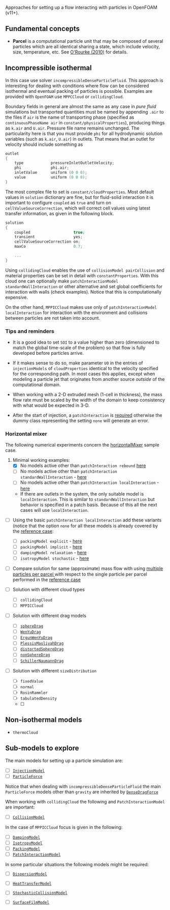 Approaches for setting up a flow interacting with particles in OpenFOAM (v11+).

## Fundamental concepts

- **Parcel** is a computational particle unit that may be composed of several particles which are all identical sharing a state, which include velocity, size, temperature, etc. See [O'Rourke (2010)](https://doi.org/10.1016/j.ces.2010.08.032) for details.

## Incompressible isothermal

In this case use solver `incompressibleDenseParticleFluid`. This approach is interesting for dealing with conditions where flow can be considered isothermal and eventual packing of particles is possible. Examples are provided with `OpenFOAM` use `MPPCCloud` or `collidingCloud`.

Boundary fields in general are almost the same as any case in *pure fluid* simulations but transported quantities must be named by appending `.air` to the files if `air` is the name of transporting phase (specified as `continuousPhaseName air` in `constant/physicalProperties`), producing things as `k.air` and `U.air`. Pressure file name remains unchanged. The particularity here is that you must provide `phi` for all hydrodynamic solution variables (such as `k.air`, `U.air`) in outlets. That means that an outlet for velocity should include something as

```C
outlet
{
	type            pressureInletOutletVelocity;
	phi             phi.air;
	inletValue      uniform (0 0 0);
	value           uniform (0 0 0);
}
```

The most complex file to set is `constant/cloudProperties`. Most default values in `solution` dictionary are fine, but for fluid-solid interaction it is important to configure `coupled` as `true` and turn on `cellValueSourceCorrection`, which will correct cell values using latest transfer information, as given in the following block.

```C
solution
{
	coupled                   true;
	transient                 yes;
	cellValueSourceCorrection on;
	maxCo                     0.7;

	...
}
```

Using `collidingCloud` enables the use of `collisionModel pairCollision` and material properties can be set in detail with `constantProperties`. With this cloud one can optionally make `patchInteractionModel standardWallInteraction` or other alternative and set global coefficients for interaction with walls (check examples). Notice that this is computationally expensive.

On the other hand, `MPPICCloud` makes use only of `patchInteractionModel localInteraction` for interaction with the environment and collisions between particles are not taken into account.

### Tips and reminders

- It is a good idea to set `SOI` to a value higher than zero (dimensioned to match the global time-scale of the problem) so that flow is fully developed before particles arrive.

- If it makes sense to do so, make parameter `U0` in the entries of `injectionModels` of `cloudProperties` identical to the velocity specified for the corresponding path. In most cases this applies, except when modeling a particle jet that originates from another source *outside* of the computational domain.

- When working with a 2-D extruded mesh (1-cell in thickness), the mass flow rate must be scaled by the width of the domain to keep consistency with what would be expected in 3-D.

- After the start of injection, a `patchInteraction` is [required](https://cpp.openfoam.org/v11/classFoam_1_1NoInteraction.html#details) otherwise the dummy class representing the setting `none` will generate an error.

### Horizontal mixer

The following numerical experiments concern the [horizontalMixer](https://github.com/wallytutor/OpenFOAM/tree/main/run/incompressibleDenseParticleFluid/horizontalMixer/) sample case.

1. Minimal working examples:
	- [x] No models active other than `patchInteraction rebound`  [here](https://github.com/wallytutor/OpenFOAM/tree/main/run/incompressibleDenseParticleFluid/horizontalMixer/000)
	- [ ] No models active other than `patchInteraction standardWallInteraction` - [here](https://github.com/wallytutor/OpenFOAM/tree/main/run/incompressibleDenseParticleFluid/horizontalMixer/001)
	- [ ] No models active other than `patchInteraction localInteraction` - [here](https://github.com/wallytutor/OpenFOAM/tree/main/run/incompressibleDenseParticleFluid/horizontalMixer/002)

	- If there are outlets in the system, the only suitable model is `localInteraction`. This is similar to `standardWallInteraction` but behavior is specified in a patch basis. Because of this all the next cases will use `localInteraction`.

- [ ] Using the basic `patchInteraction localInteraction` add these variants (notice that the option `none` for all these models is already covered by the [reference case](https://github.com/wallytutor/OpenFOAM/tree/main/run/incompressibleDenseParticleFluid/horizontalMixer/002):
	- [ ] `packingModel explicit` - [here](https://github.com/wallytutor/OpenFOAM/tree/main/run/incompressibleDenseParticleFluid/horizontalMixer/003)
	- [ ] `packingModel implicit` - [here](https://github.com/wallytutor/OpenFOAM/tree/main/run/incompressibleDenseParticleFluid/horizontalMixer/004)
	- [ ] `dampingModel relaxation` - [here](https://github.com/wallytutor/OpenFOAM/tree/main/run/incompressibleDenseParticleFluid/horizontalMixer/005)
	- [ ] `isotropyModel stochastic` - [here](https://github.com/wallytutor/OpenFOAM/tree/main/run/incompressibleDenseParticleFluid/horizontalMixer/006)

- [ ] Compare solution for same (approximate) mass flow with using [multiple particles per parcel ](https://github.com/wallytutor/OpenFOAM/tree/main/run/incompressibleDenseParticleFluid/horizontalMixer/007) with respect to the single particle per parcel performed in the [reference case](https://github.com/wallytutor/OpenFOAM/tree/main/run/incompressibleDenseParticleFluid/horizontalMixer/002)
	
- [ ] Solution with different cloud types
	- [ ] `collidingCloud`
	- [ ] `MPPICCloud`

- [ ] Solution with different drag models
	- [ ] [`sphereDrag`](https://cpp.openfoam.org/v11/classFoam_1_1SphereDragForce.html)
	- [ ] [`WenYuDrag`](https://cpp.openfoam.org/v11/classFoam_1_1WenYuDragForce.html)
	- [ ] [`ErgunWenYuDrag`](https://cpp.openfoam.org/v11/classFoam_1_1ErgunWenYuDragForce.html)
	- [ ] [`PlessisMasliyahDrag`](https://cpp.openfoam.org/v11/classFoam_1_1PlessisMasliyahDragForce.html)
	- [ ] [`distortedSphereDrag`](https://cpp.openfoam.org/v11/classFoam_1_1DistortedSphereDragForce.html)
	- [ ] [`nonSphereDrag`](https://cpp.openfoam.org/v11/classFoam_1_1NonSphereDragForce.html)
	- [ ] [`SchillerNaumannDrag`](https://cpp.openfoam.org/v11/classFoam_1_1SchillerNaumannDragForce.html)
	
- [ ] Solution with different `sizeDistribution`
	- [ ] `fixedValue`
	- [ ] `normal`
	- [ ] `RosinRammler`
	- [ ] `tabulatedDensity`
	- [ ] 

## Non-isothermal models

- `thermoCloud`

## Sub-models to explore

The main models for setting up a particle simulation are:

- [ ] [`InjectionModel`](https://cpp.openfoam.org/v11/classFoam_1_1InjectionModel.html)
- [ ] [`ParticleForce`](https://cpp.openfoam.org/v11/classFoam_1_1ParticleForce.html)

Notice that when dealing with `incompressibleDenseParticleFluid` the main `ParticleForce` models other than `gravity` are inherited by [`DenseDragForce`](https://cpp.openfoam.org/v11/classFoam_1_1DenseDragForce.html)

When working with `collidingCloud` the following and `PatchInteractionModel` are important:

- [ ] [`CollisionModel`](https://cpp.openfoam.org/v11/classFoam_1_1CollisionModel.html)

In the case of `MPPICCloud` focus is given in the following:

- [ ] [`DampingModel`](https://cpp.openfoam.org/v11/classFoam_1_1DampingModel.html)
- [ ] [`IsotropyModel`](https://cpp.openfoam.org/v11/classFoam_1_1IsotropyModel.html)
- [ ] [`PackingModel`](https://cpp.openfoam.org/v11/classFoam_1_1PackingModel.html)
- [ ] [`PatchInteractionModel`](https://cpp.openfoam.org/v11/classFoam_1_1PatchInteractionModel.html)

In some particular situations the following models might be required:

- [ ] [`DispersionModel`](https://cpp.openfoam.org/v11/classFoam_1_1DispersionModel.html)
- [ ] [`HeatTransferModel`](https://cpp.openfoam.org/v11/classFoam_1_1HeatTransferModel.html)
- [ ] [`StochasticCollisionModel`](https://cpp.openfoam.org/v11/classFoam_1_1StochasticCollisionModel.html)
- [ ] [`SurfaceFilmModel`](https://cpp.openfoam.org/v11/classFoam_1_1SurfaceFilmModel.html)

